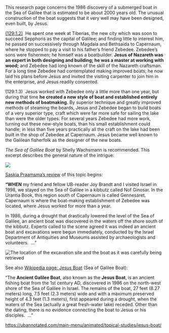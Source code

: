 

This research page concerns the 1986 discovery of a submerged boat in the Sea of Galilee that is estimated to be about 2000 years old. The unusual construction of the boat suggests that it very well may have been designed, even built, by Jesus.

[(129:1.2)](https://ubannotated.com/ubthenews/urantiabook/papers/p129/#U129_1_1)  He spent one week at Tiberias, the new city which was soon to succeed Sepphoris as the capital of Galilee; and finding little to interest him, he passed on successively through Magdala and Bethsaida to Capernaum, where he stopped to pay a visit to his father’s friend Zebedee. Zebedee’s sons were fishermen; he himself was a boatbuilder. **Jesus of Nazareth was an expert in both designing and building; he was a master at working with wood;** and Zebedee had long known of the skill of the Nazareth craftsman. For a long time Zebedee had contemplated making improved boats; he now laid his plans before Jesus and invited the visiting carpenter to join him in the enterprise, and Jesus readily consented.

(129:1.3)  Jesus worked with Zebedee only a little more than one year, but during that time **he created a new style of boat and established entirely new methods of boatmaking.** By superior technique and greatly improved methods of steaming the boards, Jesus and Zebedee began to build boats of a very superior type, craft which were far more safe for sailing the lake than were the older types. For several years Zebedee had more work, turning out these new-style boats, than his small establishment could handle; in less than five years practically all the craft on the lake had been built in the shop of Zebedee at Capernaum. Jesus became well known to the Galilean fisherfolk as the designer of the new boats.

_The Sea of Galilee Boat_ by Shelly Wachsmann is recommended. This excerpt describes the general nature of the intrigue:

[![](/wp-content/uploads/2023/09/FDE15958-6675-499B-AF44-3496A716B074_1_201_a-991x1024.jpeg)](https://ubannotated.com/wp-content/uploads/2023/09/FDE15958-6675-499B-AF44-3496A716B074_1_201_a.jpeg)

[Saskia Praamsma’s review](https://squarecircles.com/jesus-the-boatbuilder/) of this topic begins:

**“WHEN** my friend and fellow UB-reader Joy Brandt and I visited Israel in 1998, we stayed on the Sea of Galilee in a kibbutz called Nof Ginosar. In the Urantia Book, this region south of Capernaum is called Gennesaret. Capernaum is where the boat-making establishment of Zebedee was located, where Jesus worked for more than a year.

In 1986, during a drought that drastically lowered the level of the Sea of Galilee, an ancient boat was discovered in the waters off the shore south of the kibbutz. Experts called to the scene agreed it was indeed an ancient boat and excavations were begun immediately, conducted by the Israel Department of Antiquities and Museums assisted by archaeologists and volunteers.  …”

![The location of the excavation site and the boat as it was carefully being retrieved](//squarecircles.com/wp-content/uploads/2018/08/ancientboat02.jpg "ancientboat02")

See also [Wikipedia page: Jesus Boat](https://en.wikipedia.org/wiki/Sea_of_Galilee_Boat) (Sea of Galilee Boat):

“The **Ancient Galilee Boat**, also known as the **Jesus Boat**, is an ancient fishing boat from the 1st century AD, discovered in 1986 on the north-west shore of the Sea of Galilee in Israel. The remains of the boat, 27 feet (8.27 meters) long, 7.5 feet (2.3 meters) wide and with a maximum preserved height of 4.3 feet (1.3 meters), first appeared during a drought, when the waters of the Sea (actually a great fresh-water lake) receded. Other than the dating, there is no evidence connecting the boat to Jesus or his disciples.  …”


https://ubannotated.com/main-menu/animated/topical-studies/jesus-boat/